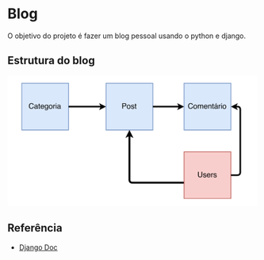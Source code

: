 <h1 align=”center”> Blog </h1>

<p>O objetivo do projeto é fazer um blog pessoal usando o python e django.</p>

## Estrutura do blog

![](https://github.com/PedroArnaldo/Blog-with-Django/blob/main/img/Blog-diagram.png)

## Referência

- [Django Doc](https://docs.djangoproject.com/en/4.1/)
